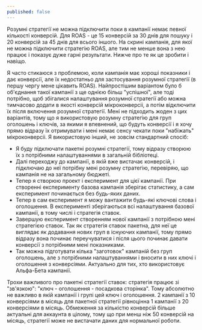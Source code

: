 ```yaml
---
published: false
---
```

Розумні стратегії не можна підключити поки в кампанії немає певної кількості конверсій. Для ROAS - це 15 конверсій за 30 днів для пошуку і 20 конверсій за 45 днів для всього іншого. На скрині кампанія, для якої не можна підключити стратегію ROAS, але тим не менше вона з нею працює і показує дуже гарні результати. Нижче про те як це зробити і навіщо.

Я часто стикаюся з проблемою, коли кампанія має хороші показники і дає конверсії, але їх недостатньо для застосування розумної стратегії (в першу чергу мене цікавить ROAS). Найпростішим варіантом було б об'єднання такої кампанії з ще однією більш "успішної", але тоді потрібно, щоб збігалися налаштування розумної стратегії або можна тимчасово додати в якості конверсій мікроконверсіі, а потім відключити їх після включення розумної стратегії. Мені не підходить жоден з цих варіантів, тому що я використовую розумну стратегію для груп оголошень і ключів, за якими я впевнений, що будуть конверсії і я хочу прямо відразу їх отримувати і мені немає сенсу чекати поки "набіжать" мікроконверсіі. Я використовую інший, не зовсім стандартний спосіб:
- Я буду підключати пакетні розумні стратегії, тому відразу створюю їх з потрібними налаштуваннями в загальній бібліотеці.
- Далі переходжу до кампанії, в якій вже вистачає конверсій, і підключаю до неї потрібну мені розумну стратегію, перевіряю, що кампанія не на загальному бюджеті.
- Тепер я створюю проект і експеримент для цієї кампанії. При створенні експерименту базова кампанія зберігає статистику, а сам експеримент починається без будь-яких даних.
- Тепер в сам експеримент я можу вантажити будь-які ключові слова і оголошення. В експерименті зберігаються всі налаштування базової кампанії, в тому числі і стратегія ставок.
- Завершую експеримент створенням нової кампанії з потрібною мені стратегією ставок. Так як стратегія ставок пакетна, для неї це виглядає як додавання нових груп в існуючих кампанії, тому прямо відразу вона починає переучуватися і після цього починає давати конверсії з потрібними мені показниками.
- Так можна підготувати кілька "заготовок" кампаній без груп оголошень, але з потрібними налаштуваннями і вносити в них ключі і оголошення з конверсіями. Актуально для тих, хто використовує Альфа-Бета кампанії.

Трохи важливого про пакетні стратегії ставок: стратегія працює зі "зв'язкою": "ключ - оголошення - посадкова сторінка". Тому абсолютно не важливо в якій кампанії і групі цей ключ і оголошення. 2 кампанії з 10 конверсіями в місяць для пакетної стратегії рівноцінна 1 кампанії з 20 конверсіями в місяць. Обмеження за кількістю конверсій більше актуальні для аккаунта в цілому, тому що при менш ніж 50 конверсій на місяць, стратегії може не вистачати даних для нормальної роботи. 